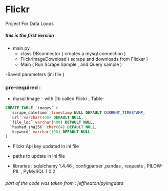 # Flickr
Project For Data Loops 
##### this is the first version 

- main.py 
   -   class DBconnector ( creates a mysql connection ) 
   -   FlickrImageDownload ( scrape and downloads from Flicker )
   -   Main ( Run Scrape Sample , and Query sample )       
   
-Saved parameters (ini file )



### pre-required :

- mysql Image - with Db called Flickr , Table- 
```sql
CREATE TABLE `images` (
  `scrape_datetime` timestamp NULL DEFAULT CURRENT_TIMESTAMP,
  `url` varchar(400) DEFAULT NULL,
  `file_loc` varchar(400) DEFAULT NULL,
  `hashed_sha256` char(64) DEFAULT NULL,
  `keyword` varchar(100) DEFAULT NULL
)
```

- Flickr Api key updated in ini file 
- paths to update in ini file 

- libraries : sqlalchemy 1.4.46 , configparser ,pandas , requests , PILOW-PIL , PyMySQL	1.0.2

###### part of the code was taken from : jeffheaton/pyimgdata

